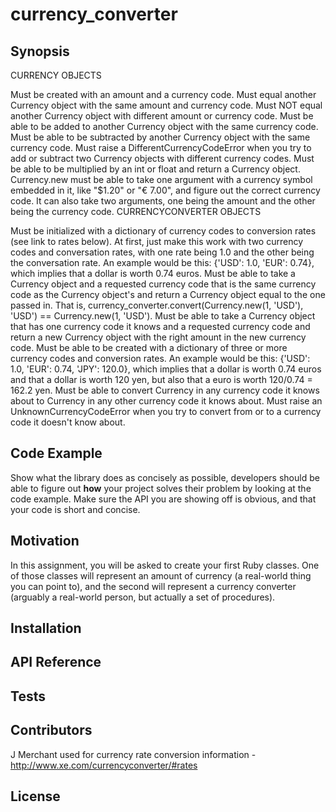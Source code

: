 # currency_converter
## Synopsis

CURRENCY OBJECTS

Must be created with an amount and a currency code.
Must equal another Currency object with the same amount and currency code.
Must NOT equal another Currency object with different amount or currency code.
Must be able to be added to another Currency object with the same currency code.
Must be able to be subtracted by another Currency object with the same currency code.
Must raise a DifferentCurrencyCodeError when you try to add or subtract two Currency objects with different currency codes.
Must be able to be multiplied by an int or float and return a Currency object.
Currency.new must be able to take one argument with a currency symbol embedded in it, like "$1.20" or "€ 7.00", and figure out the correct currency code. It can also take two arguments, one being the amount and the other being the currency code.
CURRENCYCONVERTER OBJECTS

Must be initialized with a dictionary of currency codes to conversion rates (see link to rates below).
At first, just make this work with two currency codes and conversation rates, with one rate being 1.0 and the other being the conversation rate. An example would be this: {'USD': 1.0, 'EUR': 0.74}, which implies that a dollar is worth 0.74 euros.
Must be able to take a Currency object and a requested currency code that is the same currency code as the Currency object's and return a Currency object equal to the one passed in. That is, currency_converter.convert(Currency.new(1, 'USD'), 'USD') == Currency.new(1, 'USD').
Must be able to take a Currency object that has one currency code it knows and a requested currency code and return a new Currency object with the right amount in the new currency code.
Must be able to be created with a dictionary of three or more currency codes and conversion rates. An example would be this: {'USD': 1.0, 'EUR': 0.74, 'JPY': 120.0}, which implies that a dollar is worth 0.74 euros and that a dollar is worth 120 yen, but also that a euro is worth 120/0.74 = 162.2 yen.
Must be able to convert Currency in any currency code it knows about to Currency in any other currency code it knows about.
Must raise an UnknownCurrencyCodeError when you try to convert from or to a currency code it doesn't know about.

## Code Example

Show what the library does as concisely as possible, developers should be able to figure out **how** your project solves their problem by looking at the code example. Make sure the API you are showing off is obvious, and that your code is short and concise.

## Motivation

In this assignment, you will be asked to create your first Ruby classes. One of those classes will represent an amount of currency (a real-world thing you can point to), and the second will represent a currency converter (arguably a real-world person, but actually a set of procedures).

## Installation



## API Reference



## Tests



## Contributors

J Merchant
used for currency rate conversion information - http://www.xe.com/currencyconverter/#rates

## License
